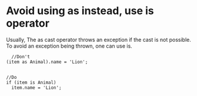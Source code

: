 # Avoid using as instead, use is operator
Usually, The as cast operator throws an exception if the cast is not possible. To avoid an exception being thrown, one can use is.

```
  //Don't
(item as Animal).name = 'Lion';


//Do
if (item is Animal)
  item.name = 'Lion';
```
